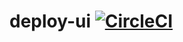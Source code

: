 # deploy-ui  [![CircleCI](https://img.shields.io/circleci/project/github/feirpri/deploy-ui/test-ci.svg)](https://circleci.com/gh/feirpri/deploy-ui/tree/test-ci)
